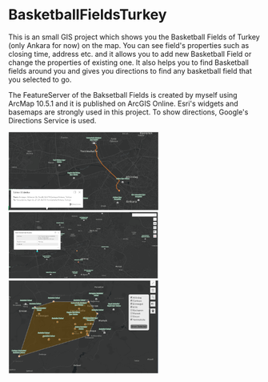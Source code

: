 # BasketballFieldsTurkey
This is an small GIS project which shows you the Basketball Fields of Turkey (only Ankara for now) on the map. You can see field's properties such as closing time, address etc. and it allows you to add new Basketball Field or change the properties of existing one. It also helps you to find Basketball fields around you and gives you directions to find any basketball field that you selected to go.

The FeatureServer of the Baksetball Fields is created by myself using ArcMap 10.5.1 and it is published on ArcGIS Online. Esri's widgets and basemaps are strongly used in this project. To show directions, Google's Directions Service is used.   

<img src="Images/img1.PNG" width="300">

<img src="Images/img2.PNG" width="300">

<img src="Images/img3.PNG" width="300">
